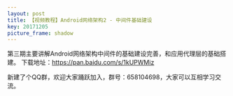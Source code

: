 ```yaml
---
layout: post
title: 【视频教程】Android网络架构2 - 中间件基础建设
key: 20171205
picture_frame: shadow
---
```


第三期主要讲解Android网络架构中间件的基础建设完善，和应用代理层的基础搭建。
下载地址：https://pan.baidu.com/s/1kUPWMiz

新建了个QQ群，欢迎大家踊跃加入，群号：658104698，大家可以互相学习交流。